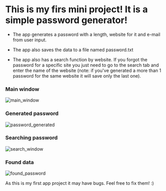 # This is my firs mini project! It is a simple password generator!

* The app generates a password with a length, website for it and e-mail from user input.

* The app also saves the data to a file named password.txt

* The app also has a search function by website. If you forgot the password for a specific site you just need to go to the search tab and enter the name of the website (note: if you've generated a more than 1 password for the same website it will save only the last one).


### Main window
![main_window](https://user-images.githubusercontent.com/106109451/179818282-86d5b331-8882-4a51-8c34-b69892cb71bf.png)



### Generated password
![password_generated](https://user-images.githubusercontent.com/106109451/179818346-517dd619-f361-4e95-982e-f2342b9fb85e.png)



### Searching password
![search_window](https://user-images.githubusercontent.com/106109451/179818404-ca63e2ea-9ac0-4395-8522-fe05b0e6021f.png)



### Found data
![found_password](https://user-images.githubusercontent.com/106109451/179818449-bf94d491-edf2-42ed-b40e-cb8e8b64225d.png)


As this is my first app project it may have bugs. Feel free to fix them! :)
